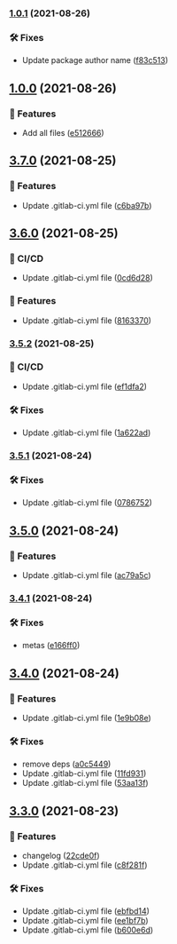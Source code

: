 ### [1.0.1](https://gitlab.com/NoSoySauce_Games/ReorderableUnityEvents/compare/v1.0.0...v1.0.1) (2021-08-26)


### 🛠 Fixes

* Update package author name ([f83c513](https://gitlab.com/NoSoySauce_Games/ReorderableUnityEvents/commit/f83c513bd9919e8a4cd01ca8ba534de636d1ba48))

## [1.0.0](https://gitlab.com/NoSoySauce_Games/ReorderableUnityEvents/compare/...v1.0.0) (2021-08-26)


### 🚀 Features

* Add all files ([e512666](https://gitlab.com/NoSoySauce_Games/ReorderableUnityEvents/commit/e51266659a3a17cab5fccadef4dfd8e73fa2f3f8))

## [3.7.0](https://gitlab.com/NoSoySauce_Games/Reorderable-Unity-Events/compare/v3.6.0...v3.7.0) (2021-08-25)


### 🚀 Features

* Update .gitlab-ci.yml file ([c6ba97b](https://gitlab.com/NoSoySauce_Games/Reorderable-Unity-Events/commit/c6ba97b9588d35925f07829e595316080329e0a7))

## [3.6.0](https://gitlab.com/NoSoySauce_Games/Reorderable-Unity-Events/compare/v3.5.2...v3.6.0) (2021-08-25)


### 🦊 CI/CD

* Update .gitlab-ci.yml file ([0cd6d28](https://gitlab.com/NoSoySauce_Games/Reorderable-Unity-Events/commit/0cd6d28eb08299b70b571f7c1e6688f838fac32a))


### 🚀 Features

* Update .gitlab-ci.yml file ([8163370](https://gitlab.com/NoSoySauce_Games/Reorderable-Unity-Events/commit/81633700fd34932b8d6203c91c6c4168d9f1f295))

### [3.5.2](https://gitlab.com/NoSoySauce_Games/Reorderable-Unity-Events/compare/v3.5.1...v3.5.2) (2021-08-25)


### 🦊 CI/CD

* Update .gitlab-ci.yml file ([ef1dfa2](https://gitlab.com/NoSoySauce_Games/Reorderable-Unity-Events/commit/ef1dfa2009041916151f6c87a07b0fed543aaf5a))


### 🛠 Fixes

* Update .gitlab-ci.yml file ([1a622ad](https://gitlab.com/NoSoySauce_Games/Reorderable-Unity-Events/commit/1a622adc16283dbfb0c495fec65849d5f6a0cbbe))

### [3.5.1](https://gitlab.com/NoSoySauce_Games/Reorderable-Unity-Events/compare/v3.5.0...v3.5.1) (2021-08-24)


### 🛠 Fixes

* Update .gitlab-ci.yml file ([0786752](https://gitlab.com/NoSoySauce_Games/Reorderable-Unity-Events/commit/078675229344fd6b689e6c8467b3627d540e5754))

## [3.5.0](https://gitlab.com/NoSoySauce_Games/Reorderable-Unity-Events/compare/v3.4.1...v3.5.0) (2021-08-24)


### 🚀 Features

* Update .gitlab-ci.yml file ([ac79a5c](https://gitlab.com/NoSoySauce_Games/Reorderable-Unity-Events/commit/ac79a5c603cd5ad6761edb75e2bc985dd702ae16))

### [3.4.1](https://gitlab.com/NoSoySauce_Games/Reorderable-Unity-Events/compare/v3.4.0...v3.4.1) (2021-08-24)


### 🛠 Fixes

* metas ([e166ff0](https://gitlab.com/NoSoySauce_Games/Reorderable-Unity-Events/commit/e166ff0afd95b7cf8c3386b818cac15a7bbf977d))

## [3.4.0](https://gitlab.com/NoSoySauce_Games/Reorderable-Unity-Events/compare/v3.3.0...v3.4.0) (2021-08-24)


### 🚀 Features

* Update .gitlab-ci.yml file ([1e9b08e](https://gitlab.com/NoSoySauce_Games/Reorderable-Unity-Events/commit/1e9b08e8f6b5d8f9d5ecdfc057d015f1d1223964))


### 🛠 Fixes

* remove deps ([a0c5449](https://gitlab.com/NoSoySauce_Games/Reorderable-Unity-Events/commit/a0c5449daeea66ecf4e371fbe9dd9db30b5a9ee1))
* Update .gitlab-ci.yml file ([11fd931](https://gitlab.com/NoSoySauce_Games/Reorderable-Unity-Events/commit/11fd931973716a93634a6e9a7e9d98a10b282fc3))
* Update .gitlab-ci.yml file ([53aa13f](https://gitlab.com/NoSoySauce_Games/Reorderable-Unity-Events/commit/53aa13f9afebff027ba9d577fcf06a51f0c12f3c))

## [3.3.0](https://gitlab.com/NoSoySauce_Games/Reorderable-Unity-Events/compare/v3.2.0...v3.3.0) (2021-08-23)


### 🚀 Features

* changelog ([22cde0f](https://gitlab.com/NoSoySauce_Games/Reorderable-Unity-Events/commit/22cde0f481060403db1eaf8a6f8efd933e603228))
* Update .gitlab-ci.yml file ([c8f281f](https://gitlab.com/NoSoySauce_Games/Reorderable-Unity-Events/commit/c8f281f6881bb7e849d8d9fb1d5c8beb0e87a1a1))


### 🛠 Fixes

* Update .gitlab-ci.yml file ([ebfbd14](https://gitlab.com/NoSoySauce_Games/Reorderable-Unity-Events/commit/ebfbd14028a4edf92676d63d0be31e2859316a58))
* Update .gitlab-ci.yml file ([ee1bf7b](https://gitlab.com/NoSoySauce_Games/Reorderable-Unity-Events/commit/ee1bf7b9759cf50f65bf778087498bba0cbd9f51))
* Update .gitlab-ci.yml file ([b600e6d](https://gitlab.com/NoSoySauce_Games/Reorderable-Unity-Events/commit/b600e6d89427c25ec732e13ae45937db02dc61d6))

